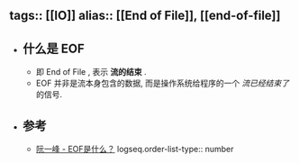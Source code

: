 tags:: [[IO]]
alias:: [[End of File]], [[end-of-file]]
---

- ## 什么是 EOF
	- 即 End of File , 表示 **流的结束** .
	- EOF 并非是流本身包含的数据, 而是操作系统给程序的一个 *流已经结束了* 的信号.
- ## 参考
	- [阮一峰 - EOF是什么？](https://www.ruanyifeng.com/blog/2011/11/eof.html)
	  logseq.order-list-type:: number
